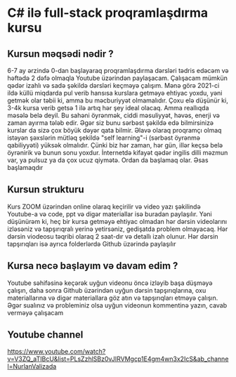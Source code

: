 # C# ilə full-stack proqramlaşdırma kursu

## Kursun məqsədi nədir ?
6-7 ay ərzində 0-dan başlayaraq proqramlaşdırma dərsləri tədris edəcəm və həftədə 2 dəfə olmaqla Youtube üzərindən paylaşacam. Çalışacam mümkün qədər izahlı və sadə şəkildə dərsləri keçməyə çalışım. Mənə görə 2021-ci ildə küllü miqdarda pul verib hansısa kurslara getməyə ehtiyac yoxdu, yəni getmək olar təbii ki, amma bu məcburiyyət olmamalıdır. Çoxu elə düşünür ki, 3-4k kursa verib getsə 1 ilə artıq hər şey ideal olacaq. Amma reallıqda məsələ belə deyil. Bu sahəni öyrənmək, ciddi məsuliyyət, həvəs, enerji və zaman ayırma tələb edir. Əgər siz bunu sərbəst şəkildə edə bilmirsinizə kurslar da sizə çox böyük dəyər qata bilmir. Əlavə olaraq proqramçı olmaq istəyən şəxslərin mütləq şekildə "self learning"-i (sərbəst öyrənmə qabiliyyəti) yüksək olmalıdır. Çünki biz hər zaman, hər gün, illər keçsə belə öyrənirik və bunun sonu yoxdur. İnternetdə kifayət qədər ingilis dilli məzmun var, ya pulsuz ya da çox ucuz qiymətə. Ordan da başlamaq olar. Əsas başlamaqdır

## Kursun strukturu
Kurs ZOOM üzərindən online olaraq keçirilir və video yazı şəkilində Youtube-a və code, ppt və digər materiallar isə buradan paylaşılır. Yəni düşünürəm ki, heç bir kursa getməyə ehtiyac olmadan hər dərsin videolarını izləsəniz və tapşırıqralı yerinə yetirsəniz, gedişatda problem olmayacaq. Hər dərsin viodeosu təqribi olaraq 2 saat-dır və detallı izah olunur. Hər dərsin tapşırıqları isə ayrıca folderlərdə Github üzərində paylaşılır

## Kursa necə başlayım və davam edim ?
Youtube səhifəsinə keçərək uyğun videonu öncə izləyib başa düşməyə çalışın, daha sonra Github üzərindən uyğun dərsin tapşırıqlarına, oxu materiallarına və digər materiallara göz atın və tapşırıqları etməyə çalışın. Əgər sualınız və probleminiz olsa uyğun videonun kommentinə yazın, cavab verməyə çalışacam


## Youtube channel
https://www.youtube.com/watch?v=V3ZQ_aTIBcU&list=PLsZzhlSBz0vJIRVMgcp1E4gm4wn3x2IcS&ab_channel=NurlanValizada



